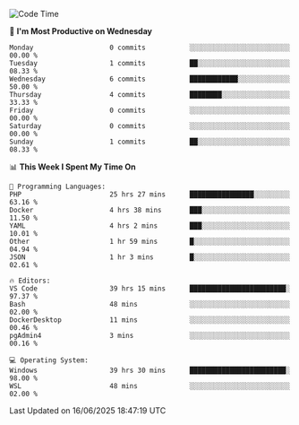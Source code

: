 <!--START_SECTION:waka-->
![Code Time](http://img.shields.io/badge/Code%20Time-5%2C098%20hrs%2046%20mins-blue)

📅 **I'm Most Productive on Wednesday** 

```text
Monday                   0 commits           ░░░░░░░░░░░░░░░░░░░░░░░░░   00.00 % 
Tuesday                  1 commits           ██░░░░░░░░░░░░░░░░░░░░░░░   08.33 % 
Wednesday                6 commits           ████████████░░░░░░░░░░░░░   50.00 % 
Thursday                 4 commits           ████████░░░░░░░░░░░░░░░░░   33.33 % 
Friday                   0 commits           ░░░░░░░░░░░░░░░░░░░░░░░░░   00.00 % 
Saturday                 0 commits           ░░░░░░░░░░░░░░░░░░░░░░░░░   00.00 % 
Sunday                   1 commits           ██░░░░░░░░░░░░░░░░░░░░░░░   08.33 % 
```


📊 **This Week I Spent My Time On** 

```text
💬 Programming Languages: 
PHP                      25 hrs 27 mins      ████████████████░░░░░░░░░   63.16 % 
Docker                   4 hrs 38 mins       ███░░░░░░░░░░░░░░░░░░░░░░   11.50 % 
YAML                     4 hrs 2 mins        ███░░░░░░░░░░░░░░░░░░░░░░   10.01 % 
Other                    1 hr 59 mins        █░░░░░░░░░░░░░░░░░░░░░░░░   04.94 % 
JSON                     1 hr 3 mins         █░░░░░░░░░░░░░░░░░░░░░░░░   02.61 % 

🔥 Editors: 
VS Code                  39 hrs 15 mins      ████████████████████████░   97.37 % 
Bash                     48 mins             ░░░░░░░░░░░░░░░░░░░░░░░░░   02.00 % 
DockerDesktop            11 mins             ░░░░░░░░░░░░░░░░░░░░░░░░░   00.46 % 
pgAdmin4                 3 mins              ░░░░░░░░░░░░░░░░░░░░░░░░░   00.16 % 

💻 Operating System: 
Windows                  39 hrs 30 mins      ████████████████████████░   98.00 % 
WSL                      48 mins             ░░░░░░░░░░░░░░░░░░░░░░░░░   02.00 % 
```


 Last Updated on 16/06/2025 18:47:19 UTC
<!--END_SECTION:waka-->

